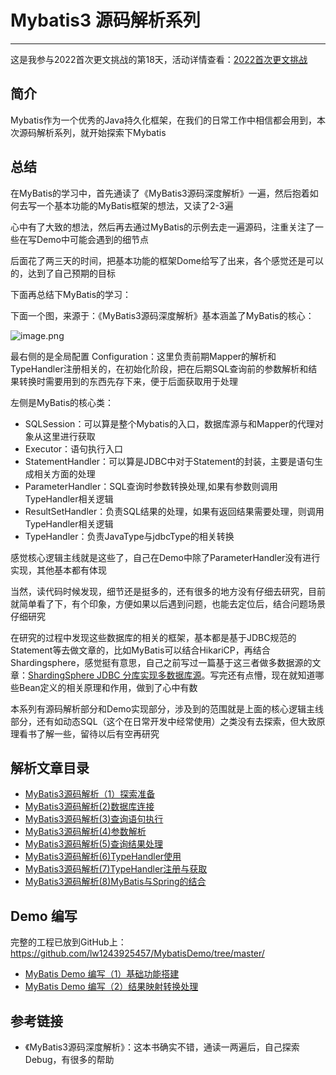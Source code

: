 # Mybatis3 源码解析系列
***

这是我参与2022首次更文挑战的第18天，活动详情查看：[2022首次更文挑战](https://juejin.cn/post/7052884569032392740)

## 简介
Mybatis作为一个优秀的Java持久化框架，在我们的日常工作中相信都会用到，本次源码解析系列，就开始探索下Mybatis

## 总结
在MyBatis的学习中，首先通读了《MyBatis3源码深度解析》一遍，然后抱着如何去写一个基本功能的MyBatis框架的想法，又读了2-3遍

心中有了大致的想法，然后再去通过MyBatis的示例去走一遍源码，注重关注了一些在写Demo中可能会遇到的细节点

后面花了两三天的时间，把基本功能的框架Dome给写了出来，各个感觉还是可以的，达到了自己预期的目标

下面再总结下MyBatis的学习：

下面一个图，来源于：《MyBatis3源码深度解析》基本涵盖了MyBatis的核心：

![image.png](https://p3-juejin.byteimg.com/tos-cn-i-k3u1fbpfcp/e4f056ad21a74e7eafa906e63f4a9c43~tplv-k3u1fbpfcp-watermark.image?)

最右侧的是全局配置 Configuration：这里负责前期Mapper的解析和TypeHandler注册相关的，在初始化阶段，把在后期SQL查询前的参数解析和结果转换时需要用到的东西先存下来，便于后面获取用于处理

左侧是MyBatis的核心类：

- SQLSession：可以算是整个Mybatis的入口，数据库源与和Mapper的代理对象从这里进行获取
- Executor：语句执行入口
- StatementHandler：可以算是JDBC中对于Statement的封装，主要是语句生成相关方面的处理
- ParameterHandler：SQL查询时参数转换处理,如果有参数则调用TypeHandler相关逻辑
- ResultSetHandler：负责SQL结果的处理，如果有返回结果需要处理，则调用TypeHandler相关逻辑
- TypeHandler：负责JavaType与jdbcType的相关转换

感觉核心逻辑主线就是这些了，自己在Demo中除了ParameterHandler没有进行实现，其他基本都有体现

当然，读代码时候发现，细节还是挺多的，还有很多的地方没有仔细去研究，目前就简单看了下，有个印象，方便如果以后遇到问题，也能去定位后，结合问题场景仔细研究

在研究的过程中发现这些数据库的相关的框架，基本都是基于JDBC规范的Statement等去做文章的，比如MyBatis可以结合HikariCP，再结合Shardingsphere，感觉挺有意思，自己之前写过一篇基于这三者做多数据源的文章：[ShardingSphere JDBC 分库实现多数据库源](https://juejin.cn/post/7056118707759775781)。写完还有点懵，现在就知道哪些Bean定义的相关原理和作用，做到了心中有数

本系列有源码解析部分和Demo实现部分，涉及到的范围就是上面的核心逻辑主线部分，还有如动态SQL（这个在日常开发中经常使用）之类没有去探索，但大致原理看书了解一些，留待以后有空再研究

## 解析文章目录
- [MyBatis3源码解析（1）探索准备](https://juejin.cn/post/7058354949209456653)
- [MyBatis3源码解析(2)数据库连接](https://juejin.cn/post/7061031527001358349)
- [MyBatis3源码解析(3)查询语句执行](https://juejin.cn/post/7061427063793647647/)
- [MyBatis3源码解析(4)参数解析](https://juejin.cn/post/7061763240501444615)
- [MyBatis3源码解析(5)查询结果处理](https://juejin.cn/post/7062333998348894244/)
- [MyBatis3源码解析(6)TypeHandler使用](https://juejin.cn/post/7062858058535272478/)
- [MyBatis3源码解析(7)TypeHandler注册与获取](https://juejin.cn/post/7063234640848519175/)
- [MyBatis3源码解析(8)MyBatis与Spring的结合](https://juejin.cn/post/7063649335686201381/)

## Demo 编写
完整的工程已放到GitHub上：https://github.com/lw1243925457/MybatisDemo/tree/master/

- [MyBatis Demo 编写（1）基础功能搭建](https://juejin.cn/post/7064351012022124580/)
- [MyBatis Demo 编写（2）结果映射转换处理](https://juejin.cn/post/7064907905669005342/)

## 参考链接
- 《MyBatis3源码深度解析》：这本书确实不错，通读一两遍后，自己探索Debug，有很多的帮助